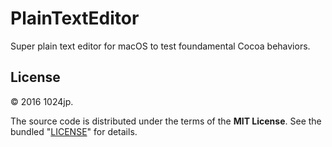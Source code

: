
PlainTextEditor
=============================

Super plain text editor for macOS to test foundamental Cocoa behaviors.


License
-----------------------------
© 2016 1024jp.

The source code is distributed under the terms of the __MIT License__. See the bundled "[LICENSE](LICENSE)" for details.
